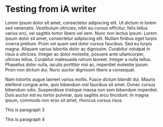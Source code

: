 # Testing from iA writer

Lorem ipsum dolor sit amet, consectetur adipiscing elit. Ut dictum in lorem sed venenatis. Vestibulum ultricies, nibh eu cursus efficitur, felis tellus varius orci, vel sagittis tortor libero vel sem. Nunc non lectus ipsum. Lorem ipsum dolor sit amet, consectetur adipiscing elit. Nullam finibus eget turpis viverra pretium. Proin vel quam sed dolor cursus faucibus. Sed eu turpis magna. Aliquam varius lobortis dolor ac dignissim. Curabitur volutpat in risus a ultricies. Integer ac dolor molestie, posuere ante ullamcorper, ultrices tellus. Curabitur malesuada rutrum laoreet. Integer a nulla tellus. Phasellus dolor nulla, iaculis porttitor nisi ac, imperdiet molestie ipsum. Proin non dictum dui. Nunc auctor dignissim libero a consequat.

Nam lobortis augue laoreet varius mollis. Fusce dictum blandit dui. Mauris eleifend congue ante, quis bibendum nisl faucibus sit amet. Donec cursus bibendum odio. Suspendisse tristique massa non sem bibendum imperdiet. Duis auctor est eu tortor pulvinar, quis sagittis arcu tincidunt. In magna ipsum, commodo non eros sit amet, rhoncus cursus risus.

This is paragraph 3

This is paragraph 4

